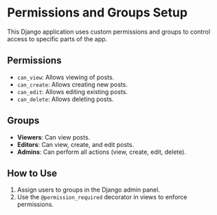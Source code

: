 # Permissions and Groups Setup

This Django application uses custom permissions and groups to control access to specific parts of the app.

## Permissions
- `can_view`: Allows viewing of posts.
- `can_create`: Allows creating new posts.
- `can_edit`: Allows editing existing posts.
- `can_delete`: Allows deleting posts.

## Groups
- **Viewers**: Can view posts.
- **Editors**: Can view, create, and edit posts.
- **Admins**: Can perform all actions (view, create, edit, delete).

## How to Use
1. Assign users to groups in the Django admin panel.
2. Use the `@permission_required` decorator in views to enforce permissions.